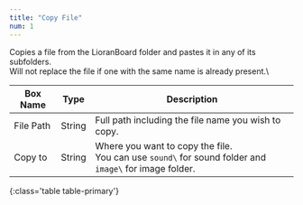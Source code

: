 ```yaml
---
title: "Copy File"
num: 1
---
```


Copies a file from the LioranBoard folder and pastes it in any of its subfolders.\
Will not replace the file if one with the same name is already present.\

| Box Name | Type | Description | 
|-------|--------|--------
|File Path|String|Full path including the file name you wish to copy.|
|Copy to|String|Where you want to copy the file. <br/> You can use `sound\` for sound folder and `image\` for image folder.
{:class='table table-primary'}









